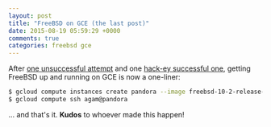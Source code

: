 ```yaml
---
layout: post
title: "FreeBSD on GCE (the last post)"
date: 2015-08-19 05:59:29 +0000
comments: true
categories: freebsd gce
---
```


After [one unsuccessful attempt](blog/2014/12/14/trying-out-freebsd-and-failing-at-it/) and one [hack-ey successful one](blog/2015/06/13/freebsd-on-google-compute-engine/), getting FreeBSD up and running on GCE is now a one-liner:

```sh
$ gcloud compute instances create pandora --image freebsd-10-2-release-amd64 --image-project=freebsd-org-cloud-dev
$ gcloud compute ssh agam@pandora
```

... and that's it. **Kudos** to whoever made this happen!
